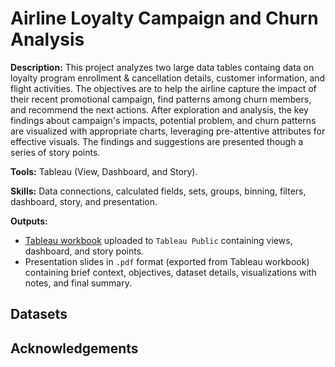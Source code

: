 # Airline Loyalty Campaign and Churn Analysis

**Description:** This project analyzes two large data tables containg data on loyalty program enrollment & cancellation details, customer information, and flight activities. The objectives are to help the airline capture the impact of their recent promotional campaign, find patterns among churn members, and recommend the next actions. After exploration and analysis, the key findings about campaign's impacts, potential problem, and churn patterns are visualized with appropriate charts, leveraging pre-attentive attributes for effective visuals. The findings and suggestions are presented though a series of story points.

**Tools:** Tableau (View, Dashboard, and Story).

**Skills:** Data connections, calculated fields, sets, groups, binning, filters, dashboard, story, and presentation.

**Outputs:** 
- [Tableau workbook](https://public.tableau.com/app/profile/sean.x7307/viz/ProjectAirlineLoyaltyProgramAnalysis/Presentation) uploaded to `Tableau Public` containing views, dashboard, and story points.
- Presentation slides in `.pdf` format (exported from Tableau workbook) containing brief context, objectives, dataset details, visualizations with notes, and final summary.

## Datasets

## Acknowledgements
